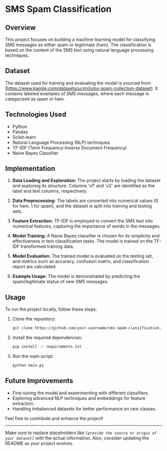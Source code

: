 # SMS Spam Classification

## Overview

This project focuses on building a machine learning model for classifying SMS messages as either spam or legitimate (ham). The classification is based on the content of the SMS text using natural language processing techniques.

## Dataset

The dataset used for training and evaluating the model is sourced from [https://www.kaggle.com/datasets/uciml/sms-spam-collection-dataset]. It contains labeled examples of SMS messages, where each message is categorized as spam or ham.

## Technologies Used

- Python
- Pandas
- Scikit-learn
- Natural Language Processing (NLP) techniques
- TF-IDF (Term Frequency-Inverse Document Frequency)
- Naive Bayes Classifier

## Implementation

1. **Data Loading and Exploration:** The project starts by loading the dataset and exploring its structure. Columns 'v1' and 'v2' are identified as the label and text columns, respectively.

2. **Data Preprocessing:** The labels are converted into numerical values (0 for ham, 1 for spam), and the dataset is split into training and testing sets.

3. **Feature Extraction:** TF-IDF is employed to convert the SMS text into numerical features, capturing the importance of words in the messages.

4. **Model Training:** A Naive Bayes classifier is chosen for its simplicity and effectiveness in text classification tasks. The model is trained on the TF-IDF transformed training data.

5. **Model Evaluation:** The trained model is evaluated on the testing set, and metrics such as accuracy, confusion matrix, and classification report are calculated.

6. **Example Usage:** The model is demonstrated by predicting the spam/legitimate status of new SMS messages.

## Usage

To run the project locally, follow these steps:

1. Clone the repository:

    ```bash
    git clone https://github.com/your-username/sms-spam-classification.git
    ```

2. Install the required dependencies:

    ```bash
    pip install -r requirements.txt
    ```

3. Run the main script:

    ```bash
    python main.py
    ```

## Future Improvements

- Fine-tuning the model and experimenting with different classifiers.
- Exploring advanced NLP techniques and embeddings for feature extraction.
- Handling imbalanced datasets for better performance on rare classes.

Feel free to contribute and enhance the project!

---

Make sure to replace placeholders like `[provide the source or origin of your dataset]` with the actual information. Also, consider updating the README as your project evolves.
